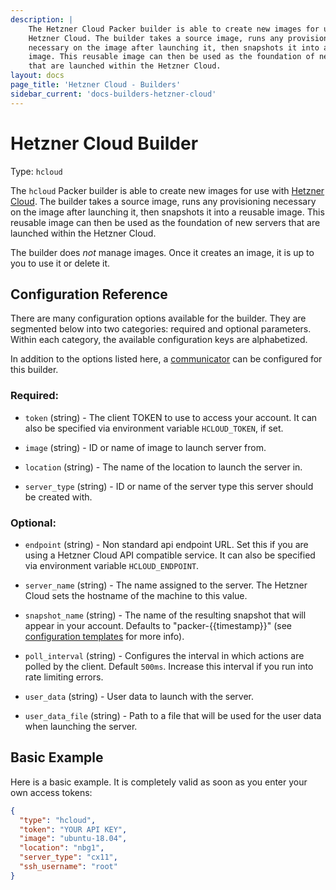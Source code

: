 ```yaml
---
description: |
    The Hetzner Cloud Packer builder is able to create new images for use with the
    Hetzner Cloud. The builder takes a source image, runs any provisioning
    necessary on the image after launching it, then snapshots it into a reusable
    image. This reusable image can then be used as the foundation of new servers
    that are launched within the Hetzner Cloud.
layout: docs
page_title: 'Hetzner Cloud - Builders'
sidebar_current: 'docs-builders-hetzner-cloud'
---
```


# Hetzner Cloud Builder

Type: `hcloud`

The `hcloud` Packer builder is able to create new images for use with
[Hetzner Cloud](https://www.hetzner.cloud). The builder takes a source image,
runs any provisioning necessary on the image after launching it, then snapshots
it into a reusable image. This reusable image can then be used as the foundation
of new servers that are launched within the Hetzner Cloud.

The builder does *not* manage images. Once it creates an image, it is up to you
to use it or delete it.

## Configuration Reference

There are many configuration options available for the builder. They are
segmented below into two categories: required and optional parameters. Within
each category, the available configuration keys are alphabetized.

In addition to the options listed here, a
[communicator](/docs/templates/communicator.html) can be configured for this
builder.

### Required:

-   `token` (string) - The client TOKEN to use to access your account. It
    can also be specified via environment variable `HCLOUD_TOKEN`,
    if set.

-   `image` (string) - ID or name of image to launch server from. 

-   `location` (string) - The name of the location to launch the server in.

-   `server_type` (string) - ID or name of the server type this server should be created with.

### Optional:

-   `endpoint` (string) - Non standard api endpoint URL. Set this if you are
    using a Hetzner Cloud API compatible service. It can also be specified via
    environment variable `HCLOUD_ENDPOINT`.

-   `server_name` (string) - The name assigned to the server. The Hetzner Cloud
    sets the hostname of the machine to this value.

-   `snapshot_name` (string) - The name of the resulting snapshot that will
    appear in your account. Defaults to "packer-{{timestamp}}" (see
    [configuration templates](/docs/templates/engine.html) for more info).

-   `poll_interval` (string) - Configures the interval in which actions are polled by the client. Default `500ms`. Increase this interval if you run into rate limiting errors.

-   `user_data` (string) - User data to launch with the server.

-   `user_data_file` (string) - Path to a file that will be used for the user
    data when launching the server.

## Basic Example

Here is a basic example. It is completely valid as soon as you enter your own
access tokens:

``` json
{
  "type": "hcloud",
  "token": "YOUR API KEY",
  "image": "ubuntu-18.04",
  "location": "nbg1",
  "server_type": "cx11",
  "ssh_username": "root"
}
```
